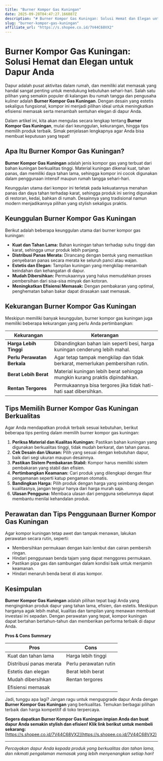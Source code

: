 ```yaml
---
title: "Burner Kompor Gas Kuningan"
date: 2025-09-28T04:47:27.166887Z
description: "# Burner Kompor Gas Kuningan: Solusi Hemat dan Elegan untuk Dapur Anda..."
slug: "burner-kompor-gas-kuningan"
affiliate_url: "https://s.shopee.co.id/7V44C68VX2"
---
```

# Burner Kompor Gas Kuningan: Solusi Hemat dan Elegan untuk Dapur Anda

Dapur adalah pusat aktivitas dalam rumah, dan memiliki alat memasak yang handal sangat penting untuk mendukung kebutuhan sehari-hari. Salah satu pilihan yang semakin populer di kalangan ibu rumah tangga dan pengusaha kuliner adalah **Burner Kompor Gas Kuningan**. Dengan desain yang estetis sekaligus fungsional, kompor ini menjadi pilihan ideal untuk meningkatkan efisiensi memasak serta menambah sentuhan elegan di dapur Anda.

Dalam artikel ini, kita akan mengulas secara lengkap tentang **Burner Kompor Gas Kuningan**, mulai dari keunggulan, kekurangan, hingga tips memilih produk terbaik. Simak penjelasan lengkapnya agar Anda bisa membuat keputusan yang tepat!

## Apa Itu Burner Kompor Gas Kuningan?

**Burner Kompor Gas Kuningan** adalah jenis kompor gas yang terbuat dari bahan kuningan berkualitas tinggi. Material kuningan dikenal kuat, tahan panas, dan memiliki daya tahan lama, sehingga kompor ini cocok digunakan dalam penggunaan intensif maupun rumah tangga sehari-hari.

Keunggulan utama dari kompor ini terletak pada kekuatannya menahan panas dan daya tahan terhadap karat, sehingga produk ini sering digunakan di restoran, kedai, bahkan di rumah. Desainnya yang tradisional namun modern menjadikannya pilihan yang stylish sekaligus praktis.

## Keunggulan Burner Kompor Gas Kuningan

Berikut adalah beberapa keunggulan utama dari burner kompor gas kuningan:

- **Kuat dan Tahan Lama:** Bahan kuningan tahan terhadap suhu tinggi dan karat, sehingga umur produk lebih panjang.
- **Distribusi Panas Merata:** Dirancang dengan bentuk yang memastikan penyebaran panas secara merata ke seluruh panci atau wajan.
- **Estetis dan Elegan:** Tampilan kuningan yang mengkilap menambah keindahan dan kehangatan di dapur.
- **Mudah Dibersihkan:** Permukaannya yang halus memudahkan proses pembersihan dari sisa-sisa minyak dan kotoran.
- **Meningkatkan Efisiensi Memasak:** Dengan pembakaran yang optimal, penghematan bahan bakar dapat dirasakan saat memasak.

## Kekurangan Burner Kompor Gas Kuningan

Meskipun memiliki banyak keunggulan, burner kompor gas kuningan juga memiliki beberapa kekurangan yang perlu Anda pertimbangkan:

| **Kekurangan**                                | **Keterangan**                                             |
|----------------------------------------------|--------------------------------------------------------------|
| **Harga Lebih Tinggi**                       | Dibandingkan bahan lain seperti besi, harga kuningan cenderung lebih mahal.   |
| **Perlu Perawatan Berkala**                   | Agar tetap tampak mengkilap dan tidak berkarat, memerlukan pembersihan rutin. |
| **Berat Lebih Berat**                         | Material kuningan lebih berat sehingga mungkin kurang praktis dipindahkan.     |
| **Rentan Tergores**                           | Permukaannya bisa tergores jika tidak hati-hati saat dibersihkan.             |

## Tips Memilih Burner Kompor Gas Kuningan Berkualitas

Agar Anda mendapatkan produk terbaik sesuai kebutuhan, berikut beberapa tips penting dalam memilih burner kompor gas kuningan:

1. **Periksa Material dan Kualitas Kuningan:** Pastikan bahan kuningan yang digunakan berkualitas tinggi, tidak mudah berkarat, dan tahan panas.
2. **Cek Desain dan Ukuran:** Pilih yang sesuai dengan kebutuhan dapur, baik dari segi ukuran maupun desainnya.
3. **Pastikan Sistem Pembakaran Stabil:** Kompor harus memiliki sistem pembakaran yang stabil dan efisien.
4. **Pertimbangkan Keamanan:** Cari produk yang dilengkapi dengan fitur pengamanan seperti katup pengaman otomatis.
5. **Bandingkan Harga:** Pilih produk dengan harga yang seimbang dengan kualitasnya, jangan tergiur hanya dari harga murah saja.
6. **Ulasan Pengguna:** Membaca ulasan dari pengguna sebelumnya dapat membantu menilai kehandalan produk.

## Perawatan dan Tips Penggunaan Burner Kompor Gas Kuningan

Agar kompor kuningan tetap awet dan tampak menawan, lakukan perawatan secara rutin, seperti:

- Membersihkan permukaan dengan kain lembut dan cairan pembersih ringan.
- Hindari penggunaan benda tajam yang dapat menggores permukaan.
- Pastikan pipa gas dan sambungan dalam kondisi baik untuk menjamin keamanan.
- Hindari menaruh benda berat di atas kompor.

## Kesimpulan

**Burner Kompor Gas Kuningan** adalah pilihan tepat bagi Anda yang menginginkan produk dapur yang tahan lama, efisien, dan estetis. Meskipun harganya agak lebih mahal, kualitas dan tampilan yang menawan membuat investasi ini sepadan. Dengan perawatan yang tepat, kompor kuningan dapat bertahan bertahun-tahun dan memberikan performa terbaik di dapur Anda.

**Pros & Cons Summary**

| **Pros** | **Cons** |
|-----------------------------|------------------------------|
| Kuat dan tahan lama        | Harga lebih tinggi           |
| Distribusi panas merata   | Perlu perawatan rutin       |
| Estetis dan elegan        | Berat lebih berat           |
| Mudah dibersihkan          | Rentan tergores             |
| Efisiensi memasak         |                              |

Jadi, tunggu apa lagi? Jangan ragu untuk mengupgrade dapur Anda dengan **Burner Kompor Gas Kuningan** yang berkualitas. Temukan berbagai pilihan terbaik dan harga kompetitif di toko terpercaya.

**Segera dapatkan Burner Kompor Gas Kuningan impian Anda dan buat dapur Anda semakin stylish dan efisien! Klik link berikut untuk membeli sekarang:**  
[https://s.shopee.co.id/7V44C68VX2](https://s.shopee.co.id/7V44C68VX2)

---

*Percayakan dapur Anda kepada produk yang berkualitas dan tahan lama, dan nikmati pengalaman memasak yang lebih menyenangkan setiap hari!*